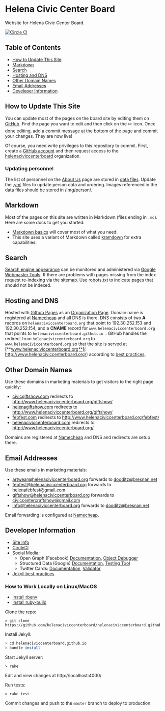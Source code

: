 # Helena Civic Center Board

Website for Helena Civic Center Board.

[![Circle CI](https://circleci.com/gh/helenaciviccenterboard/helenaciviccenterboard.github.io.svg?style=svg)](https://circleci.com/gh/helenaciviccenterboard/helenaciviccenterboard.github.io)

## Table of Contents

- [How to Update This Site](#how-to-update-this-site)
- [Markdown](#markdown)
- [Search](#search)
- [Hosting and DNS](#hosting-and-dns)
- [Other Domain Names](#other-domain-names)
- [Email Addresses](#email-addresses)
- [Developer Information](#developer-information)

## How to Update This Site

You can update most of the pages on the board site by editing them on [GitHub](https://github.com/helenaciviccenterboard/helenaciviccenterboard.github.io). Find the page you want to edit and then click on the :pencil2: icon. Once done editing, add a commit message at the bottom of the page and commit your changes. They are now live!

Of course, you need write privileges to this repository to commit. First, create a [GitHub account](https://github.com/join) and then request access to the [helenaciviccenterboard](https://github.com/helenaciviccenterboard) organization.

### Updating personnel

The list of personnel on the [About Us](http://www.helenaciviccenterboard.org/about/) page are stored in [data files](_data). Update the [.yml](https://en.wikipedia.org/wiki/YAML) files to update person data and ordering. Images referenced in the data files should be stored in [/img/person/](/img/person/).

## Markdown

Most of the pages on this site are written in Markdown (files ending in `.md`). Here are some docs to get you started:

- [Markdown basics](https://help.github.com/articles/markdown-basics/) will cover most of what you need.
- This site uses a variant of Markdown called [kramdown](http://kramdown.gettalong.org/quickref.html) for extra capabilities.

## Search

[Search engine appearance](https://www.google.com/?gws_rd=ssl#q=site:www.helenaciviccenterboard.org) can be monitored and administered via [Google Webmaster Tools](https://www.google.com/webmasters/). If there are problems with pages missing from the index request re-indexing via the [sitemap](http://www.helenaciviccenterboard.org/sitemap.xml). Use [robots.txt](http://www.helenaciviccenterboard.org/robots.txt) to indicate pages that should not be indexed.

## Hosting and DNS

Hosted with [Github Pages](https://pages.github.com/) as an [Organization Page](https://help.github.com/articles/user-organization-and-project-pages/#user--organization-pages). Domain name is registered at [Namecheap](https://www.namecheap.com/) and all DNS is there. DNS consists of two **A** records on `helenaciviccenterboard.org` that point to 192.30.252.153 and 192.30.252.154, and a **CNAME** record for `www.helenaciviccenterboard.org` that points to `helenaciviccenterboard.github.io
`. GitHub handles the redirect from `helenaciviccenterboard.org` to `www.helenaciviccenterboard.org` so that the site is served at [**www.helenaciviccenterboard.org**]( http://www.helenaciviccenterboard.org/) according to [best practices](https://help.github.com/articles/about-custom-domains-for-github-pages-sites/).

## Other Domain Names

Use these domains in marketing materials to get visitors to the right page quickly:

- [civicgiftshow.com](http://civicgiftshow.com/) redirects to http://www.helenaciviccenterboard.org/giftshow/
- [helenagiftshow.com](http://helenagiftshow.com/) redirects to http://www.helenaciviccenterboard.org/giftshow/
- [febfest.com](http://febfest.com/) redirects to http://www.helenaciviccenterboard.org/febfest/
- [helenaciviccenterboard.com](http://helenaciviccenterboard.com/) redirects to http://www.helenaciviccenterboard.org/

Domains are registered at [Namecheap](https://www.namecheap.com/) and DNS and redirects are setup there.

## Email Addresses

Use these emails in marketing materials:

- <artwear@helenaciviccenterboard.org> forwards to <dooditz@bresnan.net>
- <febfest@helenaciviccenterboard.org> forwards to <helenafebfest@gmail.com>
- <giftshow@helenaciviccenterboard.org> forwards to <civiccentercraftshow@gmail.com>
- <info@helenaciviccenterboard.org> forwards to <dooditz@bresnan.net>

Email forwarding is configured at [Namecheap](https://www.namecheap.com/).

## Developer Information

- [Site Info](http://www.helenaciviccenterboard.org/info)
- [CircleCI](https://circleci.com/gh/helenaciviccenterboard/helenaciviccenterboard.github.io)
- Social Media:
  - Open Graph (Facebook) [Documentation](https://developers.facebook.com/docs/sharing/webmasters), [Object Debugger](https://developers.facebook.com/tools/debug/)
  - Structured Data (Google) [Documentation](https://developers.google.com/structured-data/), [Testing Tool](https://developers.google.com/structured-data/testing-tool/)
  - Twitter Cards: [Documentation](https://dev.twitter.com/cards/overview), [Validator](https://cards-dev.twitter.com/validator)
- [Jekyll best practices](http://ben.balter.com/jekyll-style-guide/)

### How to Work Locally on Linux/MacOS

* [Install rbenv](https://github.com/rbenv/rbenv#installation)
* [Install ruby-build](https://github.com/rbenv/ruby-build#installation)

Clone the repo:
```
> git clone https://github.com/helenaciviccenterboard/helenaciviccenterboard.github.io.git
```

Install Jekyll:
```sh
> cd helenaciviccenterboard.github.io
> bundle install
```

Start Jekyll server:
```
> rake
```

Edit and view changes at http://localhost:4000/

Run tests:

```
> rake test
```

Commit changes and push to the `master` branch to deploy to production.
